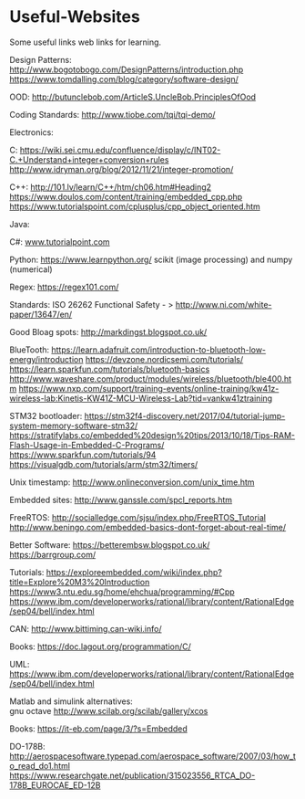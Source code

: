 # Useful-Websites
Some useful links web links for learning.

Design Patterns:
http://www.bogotobogo.com/DesignPatterns/introduction.php
https://www.tomdalling.com/blog/category/software-design/

OOD:
http://butunclebob.com/ArticleS.UncleBob.PrinciplesOfOod

Coding Standards: 
http://www.tiobe.com/tqi/tqi-demo/

Electronics:

C:
https://wiki.sei.cmu.edu/confluence/display/c/INT02-C.+Understand+integer+conversion+rules
http://www.idryman.org/blog/2012/11/21/integer-promotion/

C++:
http://101.lv/learn/C++/htm/ch06.htm#Heading2
https://www.doulos.com/content/training/embedded_cpp.php
https://www.tutorialspoint.com/cplusplus/cpp_object_oriented.htm

Java:

C#:
www.tutorialpoint.com

Python:
https://www.learnpython.org/
scikit (image processing) and numpy (numerical)

Regex:
https://regex101.com/

Standards:
ISO 26262 Functional Safety - > http://www.ni.com/white-paper/13647/en/


Good Bloag spots:
http://markdingst.blogspot.co.uk/

BlueTooth:
https://learn.adafruit.com/introduction-to-bluetooth-low-energy/introduction
https://devzone.nordicsemi.com/tutorials/
https://learn.sparkfun.com/tutorials/bluetooth-basics
http://www.waveshare.com/product/modules/wireless/bluetooth/ble400.htm
https://www.nxp.com/support/training-events/online-training/kw41z-wireless-lab:Kinetis-KW41Z-MCU-Wireless-Lab?tid=vankw41ztraining


STM32 bootloader:
https://stm32f4-discovery.net/2017/04/tutorial-jump-system-memory-software-stm32/
https://stratifylabs.co/embedded%20design%20tips/2013/10/18/Tips-RAM-Flash-Usage-in-Embedded-C-Programs/
https://www.sparkfun.com/tutorials/94
https://visualgdb.com/tutorials/arm/stm32/timers/

Unix timestamp:
http://www.onlineconversion.com/unix_time.htm

Embedded sites:
http://www.ganssle.com/spcl_reports.htm

FreeRTOS:
http://socialledge.com/sjsu/index.php/FreeRTOS_Tutorial
http://www.beningo.com/embedded-basics-dont-forget-about-real-time/


Better Software:
https://betterembsw.blogspot.co.uk/
https://barrgroup.com/

Tutorials:
https://exploreembedded.com/wiki/index.php?title=Explore%20M3%20Introduction
https://www3.ntu.edu.sg/home/ehchua/programming/#Cpp
https://www.ibm.com/developerworks/rational/library/content/RationalEdge/sep04/bell/index.html

CAN:
http://www.bittiming.can-wiki.info/

Books:
https://doc.lagout.org/programmation/C/

UML:
https://www.ibm.com/developerworks/rational/library/content/RationalEdge/sep04/bell/index.html

Matlab and simulink alternatives:  
gnu octave 
http://www.scilab.org/scilab/gallery/xcos 

Books:
https://it-eb.com/page/3/?s=Embedded

DO-178B:
http://aerospacesoftware.typepad.com/aerospace_software/2007/03/how_to_read_do1.html
https://www.researchgate.net/publication/315023556_RTCA_DO-178B_EUROCAE_ED-12B
